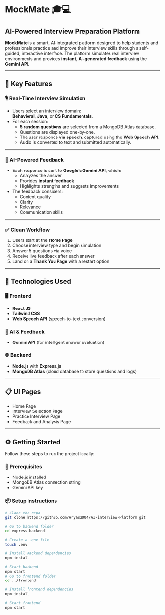 # MockMate 🎓💻
## AI-Powered Interview Preparation Platform

**MockMate** is a smart, AI-integrated platform designed to help students and professionals practice and improve their interview skills through a self-guided, interactive interface. The platform simulates real interview environments and provides **instant, AI-generated feedback** using the **Gemini API**.

---

## 🚀 Key Features

### 🎙️ Real-Time Interview Simulation

- Users select an interview domain:  
  **Behavioral**, **Java**, or **CS Fundamentals**.
- For each session:
  - **5 random questions** are selected from a MongoDB Atlas database.
  - Questions are displayed one-by-one.
  - The user responds **via speech**, captured using the **Web Speech API**.
  - Audio is converted to text and submitted automatically.

---

### 🤖 AI-Powered Feedback

- Each response is sent to **Google’s Gemini API**, which:
  - Analyzes the answer
  - Provides **instant feedback**
  - Highlights strengths and suggests improvements
- The feedback considers:
  - Content quality
  - Clarity
  - Relevance
  - Communication skills

---

### ✅ Clean Workflow

1. Users start at the **Home Page**
2. Choose interview type and begin simulation
3. Answer 5 questions via voice
4. Receive live feedback after each answer
5. Land on a **Thank You Page** with a restart option

---

## 🧠 Technologies Used

### 🖥️ Frontend
- **React JS**
- **Tailwind CSS**
- **Web Speech API** (speech-to-text conversion)

### 🧪 AI & Feedback
- **Gemini API** (for intelligent answer evaluation)

### 🌐 Backend
- **Node.js** with **Express.js**
- **MongoDB Atlas** (cloud database to store questions and logs)

---

## 📋 UI Pages

- Home Page
- Interview Selection Page
- Practice Interview Page
- Feedback and Analysis Page

---

## ⚙️ Getting Started

Follow these steps to run the project locally:

### 🔧 Prerequisites
- Node.js installed
- MongoDB Atlas connection string
- Gemini API key

### 📦 Setup Instructions

```bash
# Clone the repo
git clone https://github.com/Aryas2004/AI-interview-Platform.git

# Go to backend folder
cd express-backend

# Create a .env file
touch .env

# Install backend dependencies
npm install

# Start backend
npm start
# Go to frontend folder
cd ../frontend

# Install frontend dependencies
npm install

# Start frontend
npm start

